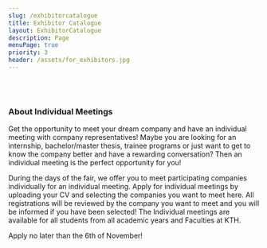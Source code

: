 ```yaml
---
slug: /exhibitorcatalogue
title: Exhibitor Catalogue
layout: ExhibitorCatalogue
description: Page
menuPage: true
priority: 3
header: /assets/for_exhibitors.jpg
---
```


<br/>
<br/>


### About Individual Meetings
Get the opportunity to meet your dream company and have an individual meeting with company representatives! Maybe you are looking for an internship, bachelor/master thesis, trainee programs or just want to get to know the company better and have a rewarding conversation? Then an individual meeting is the perfect opportunity for you!

During the days of the fair, we offer you to meet participating companies individually for an individual meeting. Apply for individual meetings by uploading your CV and selecting the companies you want to meet here. All registrations will be reviewed by the company you want to meet and you will be informed if you have been selected! The Individual meetings are  available for all students from all academic years and Faculties at KTH. 

Apply no later than the 6th of November!
